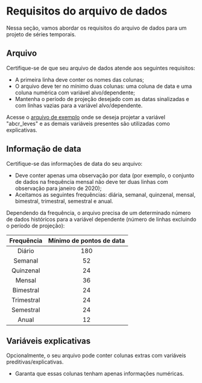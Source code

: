 # Requisitos do arquivo de dados

Nessa seção, vamos abordar os requisitos do arquivo de dados para um projeto de séries temporais. 

## Arquivo

Certifique-se de que seu arquivo de dados atende aos seguintes requisitos:

- A primeira linha deve conter os nomes das colunas;
- O arquivo deve ter no mínimo duas colunas: uma coluna de data e uma coluna numérica com variável alvo/dependente;
- Mantenha o período de projeção desejado com as datas sinalizadas e com linhas vazias para a variável alvo/dependente.

Acesse o [arquivo de exemplo](https://storage.googleapis.com/bkt-prod-4casthub/datasets/dataset-pt.xlsx) onde se deseja projetar a variável "abcr_leves" e as demais variáveis presentes são utilizadas como explicativas. 

## Informação de data

Certifique-se das informações de data do seu arquivo: 

- Deve conter apenas uma observação por data (por exemplo, o conjunto de dados na frequência mensal não deve ter duas linhas com observação para janeiro de 2020);
- Aceitamos as seguintes frequências: diária, semanal, quinzenal, mensal, bimestral, trimestral, semestral e anual.

Dependendo da frequência, o arquivo precisa de um determinado número de dados históricos para a variável dependente (número de linhas excluindo o período de projeção):

Frequência  | Mínimo de pontos de data
:---:       | :---:
Diário      | 180 
Semanal     | 52 
Quinzenal   | 24 
Mensal      | 36 
Bimestral   | 24 
Trimestral  | 24 
Semestral   | 24
Anual       | 12 

## Variáveis explicativas

Opcionalmente, o seu arquivo pode conter colunas extras com variáveis preditivas/explicativas. 

- Garanta que essas colunas tenham apenas informações numéricas. 
